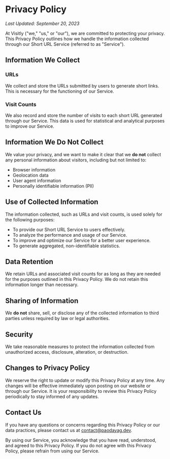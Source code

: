 # Privacy Policy

*Last Updated: September 20, 2023*

At Visitly ("we," "us," or "our"), we are committed to protecting your privacy. This Privacy Policy outlines how we handle the information collected through our Short URL Service (referred to as "Service").

## Information We Collect

### URLs

We collect and store the URLs submitted by users to generate short links. This is necessary for the functioning of our Service.

### Visit Counts

We also record and store the number of visits to each short URL generated through our Service. This data is used for statistical and analytical purposes to improve our Service.

## Information We **Do Not** Collect

We value your privacy, and we want to make it clear that we **do not** collect any personal information about visitors, including but not limited to:

- Browser information
- Geolocation data
- User agent information
- Personally identifiable information (PII)

## Use of Collected Information

The information collected, such as URLs and visit counts, is used solely for the following purposes:

- To provide our Short URL Service to users effectively.
- To analyze the performance and usage of our Service.
- To improve and optimize our Service for a better user experience.
- To generate aggregated, non-identifiable statistics.

## Data Retention

We retain URLs and associated visit counts for as long as they are needed for the purposes outlined in this Privacy Policy. We do not retain this information longer than necessary.

## Sharing of Information

We **do not** share, sell, or disclose any of the collected information to third parties unless required by law or legal authorities.

## Security

We take reasonable measures to protect the information collected from unauthorized access, disclosure, alteration, or destruction.

## Changes to Privacy Policy

We reserve the right to update or modify this Privacy Policy at any time. Any changes will be effective immediately upon posting on our website or through our Service. It is your responsibility to review this Privacy Policy periodically to stay informed of any updates.

## Contact Us

If you have any questions or concerns regarding this Privacy Policy or our data practices, please contact us at contact@paodayag.dev.

By using our Service, you acknowledge that you have read, understood, and agreed to this Privacy Policy. If you do not agree with this Privacy Policy, please refrain from using our Service.